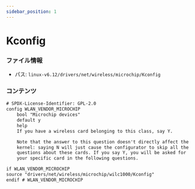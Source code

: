 ```yaml
---
sidebar_position: 1
---
```

# Kconfig

### ファイル情報

- パス: `linux-v6.12/drivers/net/wireless/microchip/Kconfig`

### コンテンツ

```txt
# SPDX-License-Identifier: GPL-2.0
config WLAN_VENDOR_MICROCHIP
	bool "Microchip devices"
	default y
	help
	If you have a wireless card belonging to this class, say Y.

	Note that the answer to this question doesn't directly affect the
	kernel: saying N will just cause the configurator to skip all the
	questions about these cards. If you say Y, you will be asked for
	your specific card in the following questions.

if WLAN_VENDOR_MICROCHIP
source "drivers/net/wireless/microchip/wilc1000/Kconfig"
endif # WLAN_VENDOR_MICROCHIP

```
